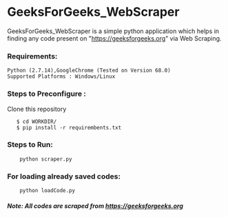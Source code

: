 # GeeksForGeeks_WebScraper

GeeksForGeeks_WebScraper is a simple python application which helps in finding any code present on "https://geeksforgeeks.org" via Web Scraping.

### Requirements: 
    Python (2.7.14),GoogleChrome (Tested on Version 68.0)
    Supported Platforms : Windows/Linux
    
### Steps to Preconfigure :

Clone this repository
```
   $ cd WORKDIR/
   $ pip install -r requirembents.txt
```
### Steps to Run:
```
    python scraper.py
```
### For loading already saved codes:
```
    python loadCode.py
``` 
##### Note: All codes are scraped from https://geeksforgeeks.org
